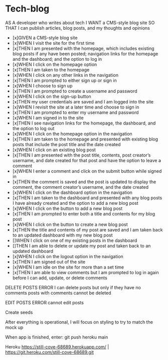 # Tech-blog

AS A developer who writes about tech
I WANT a CMS-style blog site
SO THAT I can publish articles, blog posts, and my thoughts and opinions

* [x]GIVEN a CMS-style blog site
* [x]WHEN I visit the site for the first time
* [x]THEN I am presented with the homepage, which includes existing blog posts if any have been posted; navigation links for the homepage and the dashboard; and the option to log in
* [x]WHEN I click on the homepage option
* [x]THEN I am taken to the homepage
* [x]WHEN I click on any other links in the navigation
* [x]THEN I am prompted to either sign up or sign in
* [x]WHEN I choose to sign up
* [x]THEN I am prompted to create a username and password
* [x]WHEN I click on the sign-up button
* [x]THEN my user credentials are saved and I am logged into the site
* [x]WHEN I revisit the site at a later time and choose to sign in
* [x]THEN I am prompted to enter my username and password
* [x]WHEN I am signed in to the site
* [x]THEN I see navigation links for the homepage, the dashboard, and the option to log out
* [x]WHEN I click on the homepage option in the navigation
* [x]THEN I am taken to the homepage and presented with existing blog posts that include the post title and the date created
* [x]WHEN I click on an existing blog post
* [x]THEN I am presented with the post title, contents, post creator’s username, and date created for that post and have the option to leave a comment
* [x]WHEN I enter a comment and click on the submit button while signed in
* [x]THEN the comment is saved and the post is updated to display the comment, the comment creator’s username, and the date created
* [x]WHEN I click on the dashboard option in the navigation
* [x]THEN I am taken to the dashboard and presented with any blog posts I have already created and the option to add a new blog post
* [x]WHEN I click on the button to add a new blog post
* [x]THEN I am prompted to enter both a title and contents for my blog post
* [x]WHEN I click on the button to create a new blog post
* [x]THEN the title and contents of my post are saved and I am taken back to an updated dashboard with my new blog post
* []WHEN I click on one of my existing posts in the dashboard
* []THEN I am able to delete or update my post and taken back to an updated dashboard
* [x]WHEN I click on the logout option in the navigation
* [x]THEN I am signed out of the site
* [x]WHEN I am idle on the site for more than a set time
* [x]THEN I am able to view comments but I am prompted to log in again before I can add, update, or delete comments

DELETE POSTS ERROR
I can delete posts but only if they have no comments
posts with comments cannot be deleted

EDIT POSTS ERROR
cannot edit posts

Create seeds

After everything is operational, I will focus on styling to try to match the mock up

When app is finished, enter: git push heroku main

Heroku
https://still-cove-68689.herokuapp.com/ | https://git.heroku.com/still-cove-68689.git